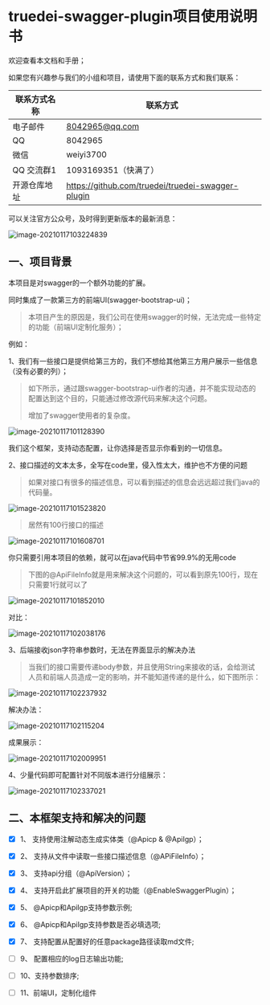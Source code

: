 # truedei-swagger-plugin项目使用说明书



欢迎查看本文档和手册；



如果您有兴趣参与我们的小组和项目，请使用下面的联系方式和我们联系：

| 联系方式名称 | 联系方式                                          |
| ------------ | ------------------------------------------------- |
| 电子邮件     | [8042965@qq.com](mailto:8042965@qq.com)           |
| QQ           | 8042965                                           |
| 微信         | weiyi3700                                         |
| QQ 交流群1   | 1093169351（快满了）                              |
| 开源仓库地址 | https://github.com/truedei/truedei-swagger-plugin |



可以关注官方公众号，及时得到更新版本的最新消息：

![image-20210117103224839](pic/image-20210117103224839.png)







## 一、项目背景



本项目是对swagger的一个额外功能的扩展。

同时集成了一款第三方的前端UI(swagger-bootstrap-ui)；



> 本项目产生的原因是，我们公司在使用swagger的时候，无法完成一些特定的功能（前端UI定制化服务）；



例如：



1、我们有一些接口是提供给第三方的，我们不想给其他第三方用户展示一些信息（没有必要的列）；

> 如下所示，通过跟swagger-bootstrap-ui作者的沟通，并不能实现动态的配置达到这个目的，只能通过修改源代码来解决这个问题。
>
> 增加了swagger使用者的复杂度。



![image-20210117101128390](pic\image-20210117101128390.png)





我们这个框架，支持动态配置，让你选择是否显示你看到的一切信息。





2、接口描述的文本太多，全写在code里，侵入性太大，维护也不方便的问题

> 如果对接口有很多的描述信息，可以看到描述的信息会远远超过我们java的代码量。

![image-20210117101523820](pic/image-20210117101523820.png)



> 居然有100行接口的描述

![image-20210117101608701](pic/image-20210117101608701.png)





你只需要引用本项目的依赖，就可以在java代码中节省99.9%的无用code

> 下图的@ApiFileInfo就是用来解决这个问题的，可以看到原先100行，现在只需要1行就可以了

![image-20210117101852010](pic/image-20210117101852010.png)



对比：



![image-20210117102038176](pic/image-20210117102038176.png)





3、后端接收json字符串参数时，无法在界面显示的解决办法



> 当我们的接口需要传递body参数，并且使用String来接收的话，会给测试人员和前端人员造成一定的影响，并不能知道传递的是什么，如下图所示：

![image-20210117102237932](pic/image-20210117102237932.png)



解决办法：

![image-20210117102115204](pic/image-20210117102115204.png)



成果展示：



![image-20210117102009951](pic/image-20210117102009951.png)





4、少量代码即可配置针对不同版本进行分组展示：



![image-20210117102337021](pic/image-20210117102337021.png)








## 二、本框架支持和解决的问题

- [x] 1、 支持使用注解动态生成实体类（@Apicp & @ApiIgp）；
- [x] 2、 支持从文件中读取一些接口描述信息（@APiFileInfo）；
- [x] 3、 支持api分组（@ApiVersion）；
- [x] 4、 支持开启此扩展项目的开关的功能（@EnableSwaggerPlugin）；
- [x] 5、 @Apicp和ApiIgp支持参数示例;
- [x] 6、 @Apicp和ApiIgp支持参数是否必填选项;
- [x] 7、 支持配置从配置好的任意package路径读取md文件; 
- [ ] 9、 配置相应的log日志输出功能;
- [ ] 10、支持参数排序;
- [ ] 11、前端UI，定制化组件










